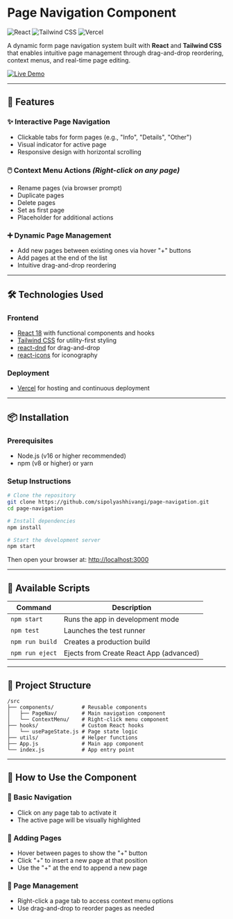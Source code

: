 # Page Navigation Component

![React](https://img.shields.io/badge/React-20232A?style=for-the-badge\&logo=react)
![Tailwind CSS](https://img.shields.io/badge/Tailwind_CSS-38B2AC?style=for-the-badge\&logo=tailwind-css\&logoColor=white)
![Vercel](https://img.shields.io/badge/Vercel-000000?style=for-the-badge\&logo=vercel\&logoColor=white)

A dynamic form page navigation system built with **React** and **Tailwind CSS** that enables intuitive page management through drag-and-drop reordering, context menus, and real-time page editing.

[![Live Demo](https://img.shields.io/badge/Live_Demo-Click_Here-blue?style=for-the-badge)](https://page-navigation-sandy.vercel.app/)

---

## 🚀 Features

### ✨ Interactive Page Navigation

* Clickable tabs for form pages (e.g., "Info", "Details", "Other")
* Visual indicator for active page
* Responsive design with horizontal scrolling

### 🖱️ Context Menu Actions *(Right-click on any page)*

* Rename pages (via browser prompt)
* Duplicate pages
* Delete pages
* Set as first page
* Placeholder for additional actions

### ➕ Dynamic Page Management

* Add new pages between existing ones via hover "+" buttons
* Add pages at the end of the list
* Intuitive drag-and-drop reordering

---

## 🛠️ Technologies Used

### **Frontend**

* [React 18](https://reactjs.org/) with functional components and hooks
* [Tailwind CSS](https://tailwindcss.com/) for utility-first styling
* [react-dnd](https://react-dnd.github.io/react-dnd/about) for drag-and-drop
* [react-icons](https://react-icons.github.io/react-icons/) for iconography

### **Deployment**

* [Vercel](https://vercel.com/) for hosting and continuous deployment

---

## 📦 Installation

### **Prerequisites**

* Node.js (v16 or higher recommended)
* npm (v8 or higher) or yarn

### **Setup Instructions**

```bash
# Clone the repository
git clone https://github.com/sipolyashhivangi/page-navigation.git
cd page-navigation

# Install dependencies
npm install

# Start the development server
npm start
```

Then open your browser at:
[http://localhost:3000](http://localhost:3000)

---

## 📜 Available Scripts

| Command         | Description                             |
| --------------- | --------------------------------------- |
| `npm start`     | Runs the app in development mode        |
| `npm test`      | Launches the test runner                |
| `npm run build` | Creates a production build              |
| `npm run eject` | Ejects from Create React App (advanced) |

---

## 🧾 Project Structure

```
/src
├── components/         # Reusable components
│   ├── PageNav/        # Main navigation component
│   └── ContextMenu/    # Right-click menu component
├── hooks/              # Custom React hooks
│   └── usePageState.js # Page state logic
├── utils/              # Helper functions
├── App.js              # Main app component
└── index.js            # App entry point
```

---

## 🧪 How to Use the Component

### 🔹 Basic Navigation

* Click on any page tab to activate it
* The active page will be visually highlighted

### 🔹 Adding Pages

* Hover between pages to show the "+" button
* Click "+" to insert a new page at that position
* Use the "+" at the end to append a new page

### 🔹 Page Management

* Right-click a page tab to access context menu options
* Use drag-and-drop to reorder pages as needed


